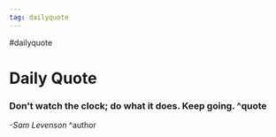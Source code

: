 ```yaml
---
tag: dailyquote
---
```


#dailyquote

# Daily Quote

### Don't watch the clock; do what it does. Keep going. ^quote
*-Sam Levenson* ^author
